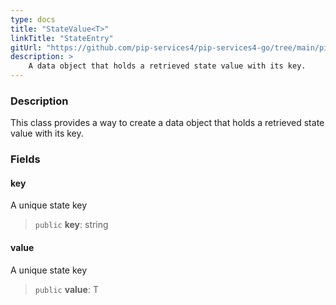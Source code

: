```yaml
---
type: docs
title: "StateValue<T>"
linkTitle: "StateEntry"
gitUrl: "https://github.com/pip-services4/pip-services4-go/tree/main/pip-services4-logic-go"
description: >
    A data object that holds a retrieved state value with its key.
---
```


### Description

This class provides a way to create a data object that holds a retrieved state value with its key.

### Fields

<span class="hide-title-link">

#### key
A unique state key
> `public` **key**: string

#### value
A unique state key
> `public` **value**: T

</span>
